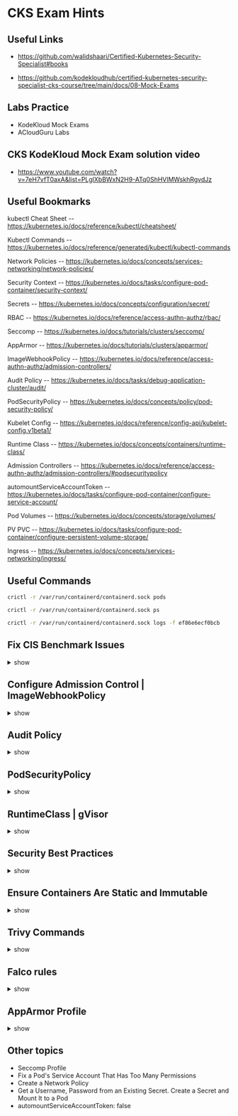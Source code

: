 # CKS Exam Hints

## Useful Links 

- https://github.com/walidshaari/Certified-Kubernetes-Security-Specialist#books 

- https://github.com/kodekloudhub/certified-kubernetes-security-specialist-cks-course/tree/main/docs/08-Mock-Exams


## Labs Practice

- KodeKloud Mock Exams
- ACloudGuru Labs



## CKS KodeKloud Mock Exam solution video

- https://www.youtube.com/watch?v=7eH7vfT0axA&list=PLglXbBWxN2H9-ATq0ShHVlMWskhRgvdJz


## Useful Bookmarks 

kubectl Cheat Sheet -- https://kubernetes.io/docs/reference/kubectl/cheatsheet/

Kubectl Commands -- https://kubernetes.io/docs/reference/generated/kubectl/kubectl-commands

Network Policies -- https://kubernetes.io/docs/concepts/services-networking/network-policies/

Security Context -- https://kubernetes.io/docs/tasks/configure-pod-container/security-context/

Secrets -- https://kubernetes.io/docs/concepts/configuration/secret/

RBAC -- https://kubernetes.io/docs/reference/access-authn-authz/rbac/

Seccomp -- https://kubernetes.io/docs/tutorials/clusters/seccomp/

AppArmor -- https://kubernetes.io/docs/tutorials/clusters/apparmor/

ImageWebhookPolicy -- https://kubernetes.io/docs/reference/access-authn-authz/admission-controllers/

Audit Policy -- https://kubernetes.io/docs/tasks/debug-application-cluster/audit/

PodSecurityPolicy -- https://kubernetes.io/docs/concepts/policy/pod-security-policy/

Kubelet Config -- https://kubernetes.io/docs/reference/config-api/kubelet-config.v1beta1/

Runtime Class -- https://kubernetes.io/docs/concepts/containers/runtime-class/

Admission Controllers -- https://kubernetes.io/docs/reference/access-authn-authz/admission-controllers/#podsecuritypolicy

automountServiceAccountToken -- https://kubernetes.io/docs/tasks/configure-pod-container/configure-service-account/

Pod Volumes -- https://kubernetes.io/docs/concepts/storage/volumes/

PV PVC -- https://kubernetes.io/docs/tasks/configure-pod-container/configure-persistent-volume-storage/

Ingress -- https://kubernetes.io/docs/concepts/services-networking/ingress/


## Useful Commands

```bash
crictl -r /var/run/containerd/containerd.sock pods

crictl -r /var/run/containerd/containerd.sock ps

crictl -r /var/run/containerd/containerd.sock logs -f ef86e6ecf0bcb
```

## Fix CIS Benchmark Issues

<details><summary>show</summary>
<p>

### kubelet
```yaml
vim /var/lib/kubelet/config.yaml
authentication:
  anonymous:
    enabled: false
  webhook:
    enabled: true
authorization:
  mode: Webhook
protectKernelDefaults: true

systemctl restart kubelet.service
systemctl status kubelet.service
```

### kube-apiserver
```bash
vim /etc/kubernetes/manifests/kube-apiserver.yaml
- --authorization-mode=Node,RBAC
- --profiling=false
```

### etcd
```bash
mv /etc/kubernetes/manifests/etcd.yaml /etc/kubernetes/
vim /etc/kubernetes/etcd.yaml
- --client-cert-auth=true
```

</p>
</details>

## Configure Admission Control | ImageWebhookPolicy

<details><summary>show</summary>
<p>

### admission-control.conf
```yaml
vim /etc/kubernetes/admission-control/admission-control.conf
apiVersion: apiserver.config.k8s.io/v1
kind: AdmissionConfiguration
plugins:
- name: ImagePolicyWebhook
  path: imagepolicy.conf
```

### imagepolicy.conf | imagepolicy.json
```bash
vim /etc/kubernetes/admission-control/imagepolicy.conf
{
   "imagePolicy": {
      "kubeConfigFile": "/etc/kubernetes/admission-control/imagepolicy_backend.kubeconfig",
      "allowTTL": 50,
      "denyTTL": 50,
      "retryBackoff": 500,
      "defaultAllow": false 
   }
}
Note: Change true to false and Take note of kubeConfigFile 
```

### imagepolicy_backend.kubeconfig 
```yaml
vim /etc/kubernetes/admission-control/imagepolicy_backend.kubeconfig
apiVersion: v1
kind: Config
clusters:
- name: trivy-k8s-webhook
  cluster:
    certificate-authority: /etc/kubernetes/admission-control/imagepolicywebhook-ca.crt
    server: https://acg.trivy.k8s.webhook:8090/scan
contexts:
- name: trivy-k8s-webhook
  context:
    cluster: trivy-k8s-webhook
    user: api-server
current-context: trivy-k8s-webhook
preferences: {}
users:
- name: api-server
  user:
    client-certificate: /etc/kubernetes/admission-control/api-server-client.crt
    client-key: /etc/kubernetes/admission-control/api-server-client.key
# Note: Edit server value
```

### kube-apiserver
```bash
vim /etc/kubernetes/manifests/kube-apiserver.yaml
- --admission-control-config-file=/etc/kubernetes/admission-control/admission-control.conf
- --enable-admission-plugins=NodeRestriction,ImagePolicyWebhook
```

</p>
</details>

## Audit Policy

<details><summary>show</summary>
<p>

### audit-policy.yaml
```yaml
apiVersion: audit.k8s.io/v1
kind: Policy
omitStages:
  - "RequestReceived"
rules:
  - level: None
    resources:
    - group: ""
      resources: ["pods/log", "pods/status"]
  - level: RequestResponse
    resources:
    - group: ""
      resources: ["configmaps"]
  - level: Request
    resources:
    - group: ""
      resources: ["services", "pods"]
    namespaces: ["web"]
  - level: Metadata
    resources:
    - group: ""
      resources: ["secrets"]
  - level: Metadata
  ```

### kube-apiserver.yaml
```bash
vim /etc/kubernetes/manifests/kube-apiserver.yaml
- --audit-policy-file=/etc/kubernetes/audit-policy.yaml
- --audit-log-path=/var/log/kubernetes/audit.log
- --audit-log-maxage=10
- --audit-log-maxbackup=1
```

</p>
</details>


## PodSecurityPolicy

<details><summary>show</summary>
<p>

```yaml
vim  nopriv-psp.yml
apiVersion: policy/v1beta1
kind: PodSecurityPolicy
metadata:
  name: nopriv-psp
spec:
  privileged: false
  runAsUser:
    rule: "RunAsAny"
  fsGroup:
    rule: "RunAsAny"
  seLinux:
    rule: "RunAsAny"
  supplementalGroups:
    rule: "RunAsAny"
k apply -f nopriv-psp.yml
```

```yaml
/home/cloud_user/use-nopriv-psp.yml
apiVersion: rbac.authorization.k8s.io/v1
kind: ClusterRole
metadata:
  name: use-nopriv-psp
rules:
- apiGroups: ['policy']
  resources: ['podsecuritypolicies']
  verbs:     ['use']
  resourceNames:
  - nopriv-psp
k apply -f /home/cloud_user/use-nopriv-psp.yml
```

```yaml
/home/cloud_user/hoth-sa-use-nopriv-psp.yml
apiVersion: rbac.authorization.k8s.io/v1
kind: ClusterRoleBinding
metadata:
  name: hoth-sa-use-nopriv-psp
roleRef:
  kind: ClusterRole
  name: use-nopriv-psp
  apiGroup: rbac.authorization.k8s.io
subjects:
- kind: ServiceAccount
  name: hoth-sa
  namespace: hoth
k apply -f /home/cloud_user/hoth-sa-use-nopriv-psp.yml
```

</p>
</details>


## RuntimeClass | gVisor

<details><summary>show</summary>
<p>

### RuntimeClass
```yaml
vim /home/cloud_user/sandbox.yml
apiVersion: node.k8s.io/v1
kind: RuntimeClass
metadata:
  name: sandbox
handler: runsc
k apply -f /home/cloud_user/sandbox.yml
```

### Edit deployment
```bash
k -n sunnydale edit deployments.apps buffy # runtimeClassName: sandbox
k -n sunnydale edit deployments.apps giles
k -n sunnydale edit deployments.apps spike
```

### Verification
```bash
k -n sunnydale exec buffy-7bdbdfc554-ls5q5 -- dmesg

[   0.000000] Starting gVisor...
[   0.453650] Forking spaghetti code...
[   0.939306] Conjuring /dev/null black hole...
[   1.162591] Searching for socket adapter...
[   1.450979] Generating random numbers by fair dice roll...
[   1.907884] Waiting for children...
[   2.063679] Checking naughty and nice process list...
[   2.554570] Recruiting cron-ies...
[   3.023213] Gathering forks...
[   3.300373] Synthesizing system calls...
[   3.401099] Searching for needles in stacks...
[   3.521588] Setting up VFS2...
[   3.938928] Ready!
```

</p>
</details>


## Security Best Practices
<details><summary>show</summary>
<p>

- Fixing issues in Dockerfile
- Fixing issues in Deployment

</p>
</details>

## Ensure Containers Are Static and Immutable

<details><summary>show</summary>
<p>

- runAsUser: 0
- readOnlyRootFilesystem: false
- priveledged: true

</p>
</details>


## Trivy Commands

<details><summary>show</summary>
<p>

```bash
k -n development get pods
k -n development get pods --output=custom-columns="NAME:.metadata.name,IMAGE:.spec.containers[*].image"
NAME       IMAGE
work1      busybox:1.33.1
work2      nginx:1.14.2
work3      amazonlinux:2
work4      amazonlinux:1
work5      centos:7
trivy image -s HIGH,CRITICAL busybox:1.33.1
trivy image -s HIGH,CRITICAL nginx:1.14.2 #HIGH and CRITICAL
trivy image -s HIGH,CRITICAL amazonlinux:2
trivy image -s HIGH,CRITICAL amazonlinux:1
trivy image -s HIGH,CRITICAL centos:7 #HIGH and CRITICAL
```

</p>
</details>

## Falco rules

<details><summary>show</summary>
<p>

```bash
sudo falco -M 45 -r /home/cloud_user/monitor_rules.yml > /home/cloud_user/falco_output.log
```

```bash
- /etc/falco/falco_rules.local.yaml
- /etc/falco/falco_rules.yaml
- /etc/falco/falco.yaml
systemctl restart falco.service
```


</p>
</details>


## AppArmor Profile

<details><summary>show</summary>
<p>

```bash
cat k8s-deny-write
#include <tunables/global>
profile k8s-deny-write flags=(attach_disconnected) {
  #include <abstractions/base>
  file,
  # Deny all file writes.
  deny /** w,
}
sudo aa-status | grep k8s-deny-write

sudo apparmor_parser k8s-deny-write

sudo aa-status | grep k8s-deny-write
   k8s-deny-write
```


```yaml
vim ~/writedeny.yml
apiVersion: v1
kind: Pod
metadata:
  name: writedeny
  namespace: dev
  annotations:
    container.apparmor.security.beta.kubernetes.io/busybox: localhost/k8s-deny-write
spec:
  containers:
  - name: busybox
    image: busybox:1.33.1
    command: ['sh', '-c', 'while true; do echo writedeny > password.txt; sleep 5; done']
# Note: annotations, container and apparmor profile to be edited
# container.apparmor.security.beta.kubernetes.io/<<container name>>: localhost/<<profile name>>
```
</p>
</details>


## Other topics
- Seccomp Profile
- Fix a Pod's Service Account That Has Too Many Permissions
- Create a Network Policy
- Get a Username, Password from an Existing Secret. Create a Secret and Mount It to a Pod
- automountServiceAccountToken: false
